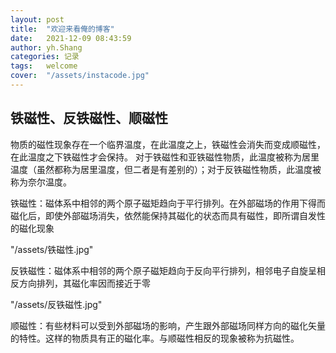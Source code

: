 ```yaml
---
layout: post
title:  "欢迎来看俺的博客"
date:   2021-12-09 08:43:59
author: yh.Shang
categories: 记录
tags:	welcome
cover:  "/assets/instacode.jpg"
---
```


## 铁磁性、反铁磁性、顺磁性
物质的磁性现象存在一个临界温度，在此温度之上，铁磁性会消失而变成顺磁性，在此温度之下铁磁性才会保持。
对于铁磁性和亚铁磁性物质，此温度被称为居里温度（虽然都称为居里温度，但二者是有差别的）；对于反铁磁性物质，此温度被称为奈尔温度。

铁磁性：磁体系中相邻的两个原子磁矩趋向于平行排列。在外部磁场的作用下得而磁化后，即使外部磁场消失，依然能保持其磁化的状态而具有磁性，即所谓自发性的磁化现象

"/assets/铁磁性.jpg"

反铁磁性：磁体系中相邻的两个原子磁矩趋向于反向平行排列，相邻电子自旋呈相反方向排列，其磁化率因而接近于零

"/assets/反铁磁性.jpg"

顺磁性：有些材料可以受到外部磁场的影响，产生跟外部磁场同样方向的磁化矢量的特性。这样的物质具有正的磁化率。与顺磁性相反的现象被称为抗磁性。





<script>
window.tooltips = window.tooltips || []
window.tooltips.push(['#someId', { content: "This is the text of the tooltip!" }])
window.tooltips.push(['#someOtherId', { content: "{% include tooltips/example.html %}", placement: "right" }])
</script>
